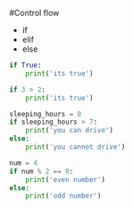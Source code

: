 #Control flow
-   if
-   elif
-   else

```python
if True:
    print('its true')

if 3 > 2:
    print('its true')

sleeping_hours = 8
if sleeping_hours > 7:
    print('you can drive')
else:
    print('you cannot drive')

num = 4
if num % 2 == 0:
    print('even number')
else:
    print('odd number')
```

```python

```